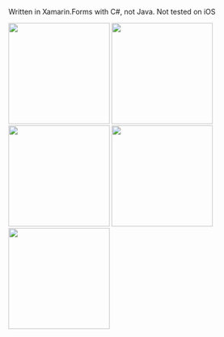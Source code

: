 Written in Xamarin.Forms with C#, not Java.
Not tested on iOS
<style></style>
<img src="https://i.hizliresim.com/5GY4gl.jpg" width="200" >
<img src="https://i.hizliresim.com/o6E2Xo.png" width="200" >
<img src="https://i.hizliresim.com/0Gy81o.jpg" width="200" >
<img src="https://i.hizliresim.com/Ay3ELr.jpg" width="200" >
<img src="https://i.hizliresim.com/d7XoPr.jpg" width="200" >




